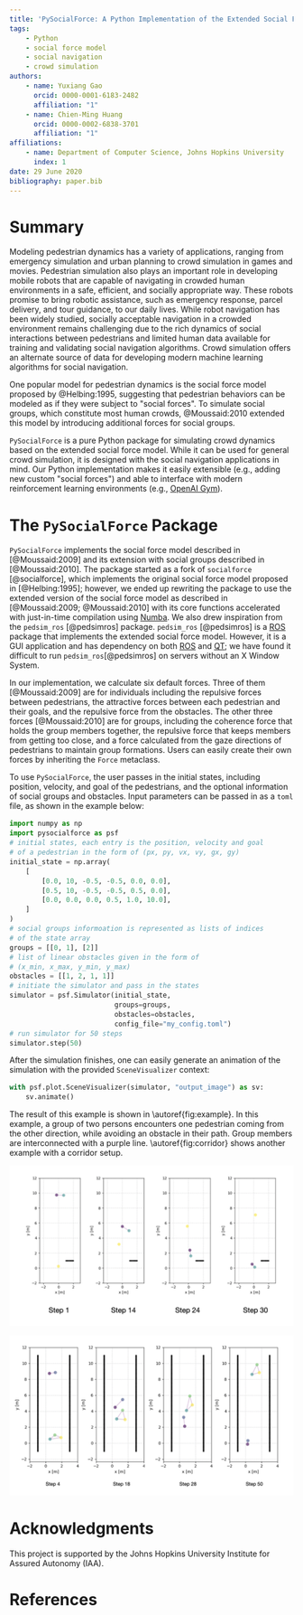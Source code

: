 ```yaml
---
title: 'PySocialForce: A Python Implementation of the Extended Social Force Model for Pedestrian Dynamics'
tags:
    - Python
    - social force model
    - social navigation
    - crowd simulation
authors:
    - name: Yuxiang Gao
      orcid: 0000-0001-6183-2482
      affiliation: "1"
    - name: Chien-Ming Huang
      orcid: 0000-0002-6838-3701
      affiliation: "1"
affiliations:
    - name: Department of Computer Science, Johns Hopkins University
      index: 1
date: 29 June 2020
bibliography: paper.bib
---
```


# Summary
Modeling pedestrian dynamics has a variety of applications, ranging from emergency simulation and urban planning to crowd simulation in games and movies. Pedestrian simulation also plays an important role in developing mobile robots that are capable of navigating in crowded human environments in a safe, efficient, and socially appropriate way. These robots promise to bring robotic assistance, such as emergency response, parcel delivery, and tour guidance, to our daily lives. While robot navigation has been widely studied, socially acceptable navigation in a crowded environment remains challenging due to the rich dynamics of social interactions between pedestrians and limited human data available for training and validating social navigation algorithms. Crowd simulation offers an alternate source of data for developing modern machine learning algorithms for social navigation. 

One popular model for pedestrian dynamics is the social force model proposed by @Helbing:1995, suggesting that pedestrian behaviors can be modeled as if they were subject to "social forces". To simulate social groups, which constitute most human crowds, @Moussaid:2010 extended this model by introducing additional forces for social groups.

`PySocialForce` is a pure Python package for simulating crowd dynamics based on the extended social force model. While it can be used for general crowd simulation, it is designed with the social navigation applications in mind. Our Python implementation makes it easily extensible (e.g., adding new custom "social forces") and able to interface with modern reinforcement learning environments (e.g., [OpenAI Gym](https://gym.openai.com/)).

# The `PySocialForce` Package
`PySocialForce` implements the social force model described in [@Moussaid:2009] and its extension with social groups described in [@Moussaid:2010]. The package started as a fork of `socialforce` [@socialforce], which implements the original social force model proposed in [@Helbing:1995]; however, we ended up rewriting the package to use the extended version of the social force model as described in [@Moussaid:2009; @Moussaid:2010] with its core functions accelerated with just-in-time compilation using [Numba](https://numba.pydata.org/). We also drew inspiration from the `pedsim_ros` [@pedsimros] package. `pedsim_ros` [@pedsimros] is a [ROS](https://www.ros.org/) package that implements the extended social force model. However, it is a GUI application and has dependency on both [ROS](https://www.ros.org/) and [QT](https://www.qt.io/); we have found it difficult to run `pedsim_ros`[@pedsimros] on servers without an X Window System.

In our implementation, we calculate six default forces. Three of them [@Moussaid:2009] are for individuals including the repulsive forces between pedestrians, the attractive forces between each pedestrian and their goals, and the repulsive force from the obstacles. The other three forces [@Moussaid:2010] are for groups, including the coherence force that holds the group members together, the repulsive force that keeps members from getting too close, and a force calculated from the gaze directions of pedestrians to maintain group formations. Users can easily create their own forces by inheriting the `Force` metaclass.

To use `PySocialForce`, the user passes in the initial states, including position, velocity, and goal of the pedestrians, and the optional information of social groups and obstacles. Input parameters can be passed in as a `toml` file, as shown in the example below:

```python
import numpy as np
import pysocialforce as psf
# initial states, each entry is the position, velocity and goal 
# of a pedestrian in the form of (px, py, vx, vy, gx, gy)
initial_state = np.array(
    [
        [0.0, 10, -0.5, -0.5, 0.0, 0.0],
        [0.5, 10, -0.5, -0.5, 0.5, 0.0],
        [0.0, 0.0, 0.0, 0.5, 1.0, 10.0],
    ]
)
# social groups informoation is represented as lists of indices 
# of the state array
groups = [[0, 1], [2]]
# list of linear obstacles given in the form of 
# (x_min, x_max, y_min, y_max)
obstacles = [[1, 2, 1, 1]]
# initiate the simulator and pass in the states
simulator = psf.Simulator(initial_state,
                          groups=groups,
                          obstacles=obstacles,
                          config_file="my_config.toml")
# run simulator for 50 steps
simulator.step(50)
```

After the simulation finishes, one can easily generate an animation of the simulation with the provided `SceneVisualizer` context:

```python
with psf.plot.SceneVisualizer(simulator, "output_image") as sv:
    sv.animate()
```

The result of this example is shown in \autoref{fig:example}. In this example, a group of two persons encounters one pedestrian coming from the other direction, while avoiding an obstacle in their path. Group members are interconnected with a purple line. \autoref{fig:corridor} shows another example with a corridor setup. 

![Example simulation.\label{fig:example}](figures/example.png)

![Two groups passing in a narrow corridor.\label{fig:corridor}](figures/corridor.png)

# Acknowledgments
This project is supported by the Johns Hopkins University Institute for Assured Autonomy (IAA).

# References
